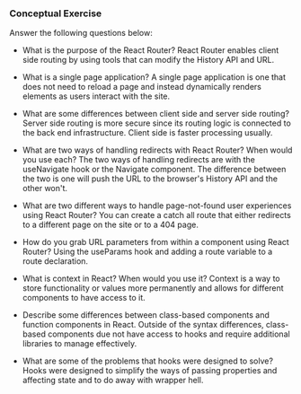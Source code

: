 ### Conceptual Exercise

Answer the following questions below:

- What is the purpose of the React Router?
    React Router enables client side routing by using tools that can modify the History API and URL.

- What is a single page application?
    A single page application is one that does not need to reload a page and instead dynamically renders elements as users interact with the site.

- What are some differences between client side and server side routing?
    Server side routing is more secure since its routing logic is connected to the back end infrastructure. Client side is faster processing usually.

- What are two ways of handling redirects with React Router? When would you use each?
    The two ways of handling redirects are with the useNavigate hook or the Navigate component. The difference between the two is one will push the URL to the browser's History API and the other won't.

- What are two different ways to handle page-not-found user experiences using React Router? 
    You can create a catch all route that either redirects to a different page on the site or to a 404 page.

- How do you grab URL parameters from within a component using React Router?
    Using the useParams hook and adding a route variable to a route declaration.

- What is context in React? When would you use it?
    Context is a way to store functionality or values more permanently and allows for different components to have access to it.

- Describe some differences between class-based components and function
  components in React.
    Outside of the syntax differences, class-based components due not have access to hooks and require additional libraries to manage effectively.

- What are some of the problems that hooks were designed to solve?
    Hooks were designed to simplify the ways of passing properties and affecting state and to do away with wrapper hell.